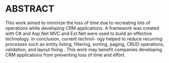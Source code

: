 ABSTRACT
=========
This work aimed to minimize the loss of time due to recreating lots of operations
while developing CRM applications. A framework was created with C# and Asp.Net MVC
and Ext.Net were used to build an effective technology. In conclusion, current technol-
ogy helped to reduce recurring processes such as entity listing, filtering, sorting, paging,
CRUD operations, validation, and layout fixing . This work may benefit companies
developing CRM applications from preventing loss of time and effort.
